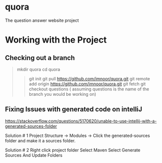 # quora
The question answer website project


# Working with the Project

## Checking out a branch
>mkdir quora
>cd quora
>>git init
>git pull https://github.com/imnoor/quora.git
>git remote add origin https://github.com/imnoor/quora.git
>git fetch
>git checkout questions ( assuming questions is the name of the branch you would be working on)

## Fixing Issues with generated code on intelliJ

https://stackoverflow.com/questions/5170620/unable-to-use-intellij-with-a-generated-sources-folder

Solution # 1
Project Structure → Modules → Click the generated-sources folder and make it a sources folder.

Solution # 2
Right click project folder
Select Maven
Select Generate Sources And Update Folders
